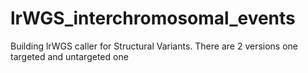 # lrWGS_interchromosomal_events
Building lrWGS caller for Structural Variants.
There are 2 versions one targeted and untargeted one

